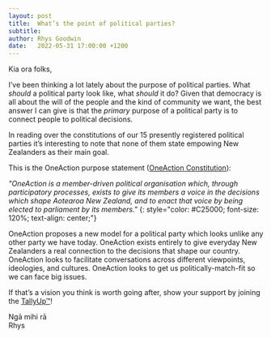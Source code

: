 ```yaml
---
layout: post
title:  What’s the point of political parties?
subtitle:
author: Rhys Goodwin
date:   2022-05-31 17:00:00 +1200
---
```


Kia ora folks, 

I’ve been thinking a lot lately about the purpose of political parties. What *should* a political party look like, what *should* it do? Given that democracy is all about the will of the people and the kind of community we want, the best answer I can give is that the *primary* purpose of a political party is to connect people to political decisions.

In reading over the constitutions of our 15 presently registered political parties it’s interesting to note that none of them state empowing New Zealanders as their main goal.

This is the OneAction purpose statement (<a href="/Downloads/OneAction - Constitution v2.3a - Published.pdf" target="_blank" onclick="gtag('event', 'Click', {  'event_category' : 'PDF Download',  'event_label' : 'Constitution'});" >OneAction Constitution</a>):

*"OneAction is a member-driven political organisation which, through participatory processes, exists to give its members a voice in the decisions which shape Aotearoa New Zealand, and to enact that voice by being elected to parliament by its members."*
{: style="color: #C25000; font-size: 120%; text-align: center;"}

OneAction proposes a new model for a political party which looks unlike any other party we have today. OneAction exists entirely to give everyday New Zealanders a real connection to the decisions that shape our country. OneAction looks to facilitate conversations across different viewpoints, ideologies, and cultures. OneAction looks to get us politically-match-fit so we can face big issues.

If that’s a vision you think is worth going after, show your support by joining the <a href="{{site.data.urls.join}}">TallyUp™</a>!


Ngā mihi rā   
Rhys